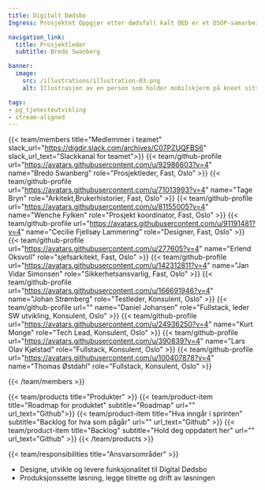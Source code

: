 ```yaml
---
title: Digitalt Dødsbo
Ingress: Prosjektet Oppgjør etter dødsfall kalt OED er et DSOP-samarbeidsprosjekt (Digital Samhandling Offentlig Privat) mellom Digitaliseringsdirektoratet, Brønnøysundregistrene, domstolene i Norge, finansnæringen (alle banker og forsikringsselskaper i Norge), Skatteetaten, Statens kartverk, Statens vegvesen og Landbruksdirektoratet. OED-prosjektet er det viktigste prosjektet i livshendelsen Dødsfall og arv – kalt DOA som er en av syv prioriterte livshendelser i digitaliseringsstrategien. OED realiserer et digitalt dødsbo (DD) som vil være arvingenes samlede informasjonskilde over avdødes formue og gjeld som automatisk samles inn i det digitale dødsboet. Arvingene kan derfor gjøre et mer informert valg om skifteform og unngå å påta seg et utilsiktet gjeldsansvar.

navigation_link:
  title: Prosjektleder
  subtitle: Bredo Swanberg

banner:
  image:
    src: /illustrations/illustration-03.png
    alt: Illustrasjon av en person som holder mobilskjerm på kneet sitt

tags:
- pg_tjenesteutvikling
- stream-aligned
---
```


{{< team/members title="Medlemmer i teamet" slack_url="https://digdir.slack.com/archives/C07PZUQFBS6" slack_url_text="Slackkanal for teamet">}}
{{< team/github-profile url="https://avatars.githubusercontent.com/u/92986603?v=4" name="Bredo Swanberg" role="Prosjektleder, Fast, Oslo" >}}
{{< team/github-profile url="https://avatars.githubusercontent.com/u/71013993?v=4" name="Tage Bryn" role="Arkitekt,Brukerhistorier, Fast, Oslo" >}}
{{< team/github-profile url="https://avatars.githubusercontent.com/u/81155005?v=4" name="Wenche Fylken" role="Prosjekt koordinator, Fast, Oslo" >}}
{{< team/github-profile url="https://avatars.githubusercontent.com/u/91191481?v=4" name="Cecilie Fjellsøy Lammering" role="Designer, Fast, Oslo" >}}
{{< team/github-profile url="https://avatars.githubusercontent.com/u/277605?v=4" name="Erlend Oksvoll" role="sjefsarkitekt, Fast, Oslo" >}}
{{< team/github-profile url="https://avatars.githubusercontent.com/u/142312811?v=4" name="Jan Vidar Simonsen" role="Sikkerhetsansvarlig, Fast, Oslo" >}}
{{< team/github-profile url="https://avatars.githubusercontent.com/u/166691946?v=4" name="Johan Strømberg" role="Testleder, Konsulent, Oslo" >}}
{{< team/github-profile url="" name="Daniel Johansen" role="Fullstack, leder SW utvikling, Konsulent, Oslo" >}}
{{< team/github-profile url="https://avatars.githubusercontent.com/u/24936250?v=4" name="Kurt Monge" role="Tech Lead, Konsulent, Oslo" >}}
{{< team/github-profile url="https://avatars.githubusercontent.com/u/390839?v=4" name="Lars Olav Kjølstad" role="Fullstack, Konsulent, Oslo" >}}
{{< team/github-profile url="https://avatars.githubusercontent.com/u/100407878?v=4" name="Thomas Østdahl" role="Fullstack, Konsulent, Oslo" >}}



{{< /team/members >}}

{{< team/products title="Produkter" >}}
{{< team/product-item title="Roadmap for produktet" subtitle="Roadmap" url="" url_text="Github">}}
{{< team/product-item title="Hva inngår i sprinten" subtitle="Backlog for hva som pågår" url="" url_text="Github" >}}
{{< team/product-item title="Backlog" subtitle="Hold deg oppdatert her" url="" url_text="Github" >}}
{{< /team/products >}}

{{< team/responsibilities title="Ansvarsområder" >}}

- Designe, utvikle og levere funksjonalitet til Digital Dødsbo
- Produksjonssette løsning, legge tilrette og drift av løsningen 

